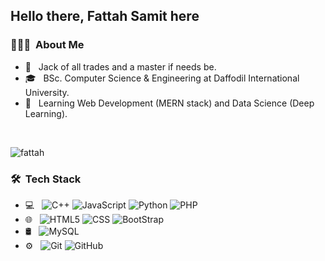 ## Hello there, Fattah Samit here

### 👨🏻‍💻 &nbsp;About Me 

- 🤔 &nbsp; Jack of all trades and a master if needs be.
- 🎓 &nbsp; BSc. Computer Science & Engineering at Daffodil International University.
- 💼 &nbsp; Learning Web Development (MERN stack) and Data Science (Deep Learning). 

<br>
<p align="left"> <img src="https://komarev.com/ghpvc/?username=fattahsamit&label=Profile%20views&color=0e75b6&style=flat" alt="fattah" /> </p>

### 🛠 &nbsp;Tech Stack

- 💻 &nbsp;
  ![C++](https://img.shields.io/badge/-C++-333333?style=flat&logo=C%2B%2B&logoColor=00599C)
  ![JavaScript](https://img.shields.io/badge/-JavaScript-333333?style=flat&logo=javascript)
  ![Python](https://img.shields.io/badge/-Python-333333?style=flat&logo=python)
  ![PHP](https://img.shields.io/badge/-PHP-333333?style=flat&logo=php)
- 🌐 &nbsp;
  ![HTML5](https://img.shields.io/badge/-HTML5-333333?style=flat&logo=HTML5)
  ![CSS](https://img.shields.io/badge/-CSS-333333?style=flat&logo=CSS3&logoColor=1572B6)
  ![BootStrap](https://img.shields.io/badge/-BootStrap-333333?style=flat&logo=bootstrap&logoColor=1572B6)
- 🛢 &nbsp;
  ![MySQL](https://img.shields.io/badge/-MySQL-333333?style=flat&logo=mysql)
- ⚙️ &nbsp;
  ![Git](https://img.shields.io/badge/-Git-333333?style=flat&logo=git)
  ![GitHub](https://img.shields.io/badge/-GitHub-333333?style=flat&logo=github)
